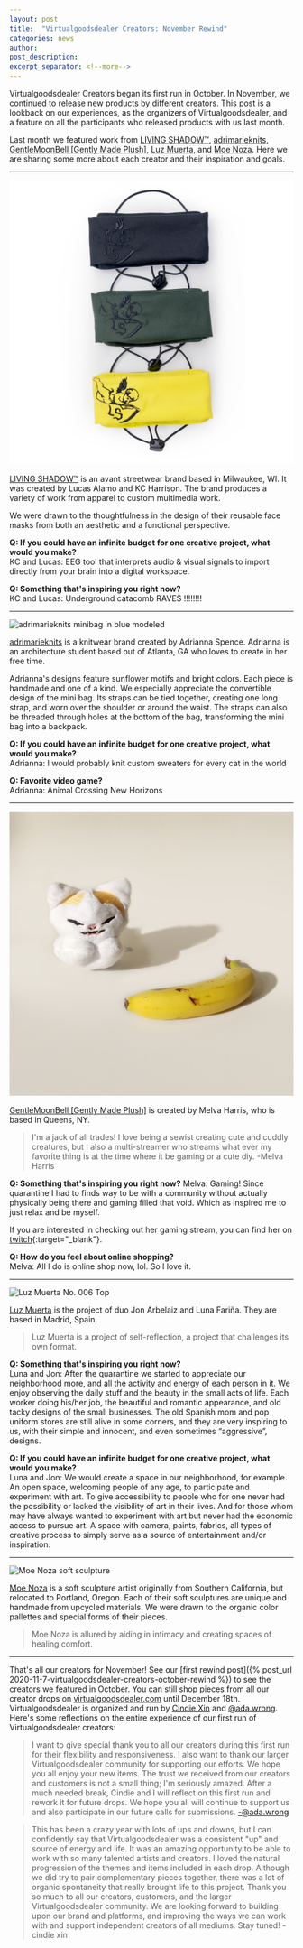 ```yaml
---
layout: post
title:  "Virtualgoodsdealer Creators: November Rewind"
categories: news
author: 
post_description:
excerpt_separator: <!--more-->
---
```


Virtualgoodsdealer Creators began its first run in October. In November, we continued to release new products by different creators. This post is a lookback on our experiences, as the organizers of Virtualgoodsdealer, and a feature on all the participants who released products with us last month. <!--more-->

Last month we featured work from [LIVING SHADOW™](/creatordirectory/livingshadow), [adrimarieknits](/creatordirectory/adrimarieknits), [GentleMoonBell [Gently Made Plush]](/creatordirectory/gentlemoonbell), [Luz Muerta](/creatordirectory/luzmuerta), and [Moe Noza](/creatordirectory/moenoza). Here we are sharing some more about each creator and their inspiration and goals.

-----
![LIVING SHADOW™ masks in all colors](/assets/post_media/2020-12-1-virtualgoodsdealer-creators-november-rewind.md/livingshadow_mask_allcolors_square.png)

[LIVING SHADOW™](/creatordirectory/livingshadow) is an avant streetwear brand based in Milwaukee, WI. It was created by Lucas Alamo and KC Harrison. The brand produces a variety of work from apparel to custom multimedia work.

We were drawn to the thoughtfulness in the design of their reusable face masks from both an aesthetic and a functional perspective.

**Q: If you could have an infinite budget for one creative project, what would you make?**  
KC and Lucas: EEG tool that interprets audio & visual signals to import directly from your brain into a digital workspace.

**Q: Something that's inspiring you right now?**   
KC and Lucas: Underground catacomb RAVES !!!!!!!!

-----
![adrimarieknits minibag in blue modeled](/assets/post_media/2020-12-1-virtualgoodsdealer-creators-november-rewind.md/adrimarieknits_mini_bag_blue_styled.png)

[adrimarieknits](/creatordirectory/adrimarieknits) is a knitwear brand created by Adrianna Spence. Adrianna is an architecture student based out of Atlanta, GA who loves to create in her free time.

Adrianna's designs feature sunflower motifs and bright colors. Each piece is handmade and one of a kind. We especially appreciate the convertible design of the mini bag. Its straps can be tied together, creating one long strap, and worn over the shoulder or around the waist. The straps can also be threaded through holes at the bottom of the bag, transforming the mini bag into a backpack.

**Q: If you could have an infinite budget for one creative project, what would you make?**   
Adrianna: I would probably knit custom sweaters for every cat in the world

**Q: Favorite video game?**   
Adrianna: Animal Crossing New Horizons

-----
![GentleMoonBell No Cat Banana Plush](/assets/post_media/2020-12-1-virtualgoodsdealer-creators-november-rewind.md/gentlemoonbell_nobananacat_meme.png)

[GentleMoonBell [Gently Made Plush]](/creatordirectory/gentlemoonbell) is created by Melva Harris, who is based in Queens, NY. 

>I'm a jack of all trades! I love being a sewist creating cute and cuddly creatures, but I also a multi-streamer who streams what ever my favorite thing is at the time where it be gaming or a cute diy.
>-Melva Harris

**Q: Something that's inspiring you right now?**
Melva: Gaming! Since quarantine I had to finds way to be with a community without actually physically being there and gaming filled that void. Which as inspired me to just relax and be myself. 

If you are interested in checking out her gaming stream, you can find her on [twitch](www.twitch.tv/gentlemoonbell/){:target="_blank"}.

**Q: How do you feel about online shopping?**   
Melva: All I do is online shop now, lol. So I love it.

-----
![Luz Muerta No. 006 Top](/assets/post_media/2020-12-1-virtualgoodsdealer-creators-november-rewind.md/luzmuerta_shirt_front_cropped.png)

[Luz Muerta](/creatordirectory/luzmuerta) is the project of duo Jon Arbelaiz and Luna Fariña. They are based in Madrid, Spain.

>Luz Muerta is a project of self-reflection, a project that challenges its own format.

**Q: Something that's inspiring you right now?**   
Luna and Jon: After the quarantine we started to appreciate our neighborhood more, and all the activity and energy of each person in it. We enjoy observing the daily stuff and the beauty in the small acts of life. Each worker doing his/her job, the beautiful and romantic appearance, and old tacky designs of the small businesses. The old Spanish mom and pop uniform stores are still alive in some corners, and they are very inspiring to us, with their simple and innocent, and even sometimes “aggressive”, designs.

**Q: If you could have an infinite budget for one creative project, what would you make?**   
Luna and Jon: We would create a space in our neighborhood, for example. An open space, welcoming people of any age, to participate and experiment with art. To give accessibility to people who for one never had the possibility or lacked the visibility of art in their lives. And for those whom may have always wanted to experiment with art but never had the economic access to pursue art.  A space with camera, paints, fabrics, all types of creative process to simply serve as a source of entertainment and/or inspiration.

-----
![Moe Noza soft sculpture](/assets/post_media/2020-12-1-virtualgoodsdealer-creators-november-rewind.md/moe_noza_room.png)

[Moe Noza](/creatordirectory/moenoza) is a soft sculpture artist originally from Southern California, but relocated to Portland, Oregon. Each of their soft sculptures are unique and handmade from upcycled materials. We were drawn to the organic color pallettes and special forms of their pieces.

>Moe Noza is allured by aiding in intimacy and creating spaces of healing comfort.

-----
That's all our creators for November! See our [first rewind post]({% post_url 2020-11-7-virtualgoodsdealer-creators-october-rewind %}) to see the creators we featured in October. You can still shop pieces from all our creator drops on [virtualgoodsdealer.com](https://virtualgoodsdealer.com) until December 18th. Virtualgoodsdealer is organized and run by [Cindie Xin](/creatordirectory/cindiexin) and [@ada.wrong](/creatordirectory/adawrong). Here's some reflections on the entire experience of our first run of Virtualgoodsdealer creators:

>I want to give special thank you to all our creators during this first run for their flexibility and responsiveness. I also want to thank our larger Virtualgoodsdealer community for supporting our efforts. We hope you all enjoy your new items. The trust we received from our creators and customers is not a small thing; I'm seriously amazed. After a much needed break, Cindie and I will reflect on this first run and rework it for future drops. We hope you all will continue to support us and also participate in our future calls for submissions.
>-@ada.wrong

>This has been a crazy year with lots of ups and downs, but I can confidently say that Virtualgoodsdealer was a consistent "up" and source of energy and life. It was an amazing opportunity to be able to work with so many talented artists and creators. I loved the natural progression of the themes and items included in each drop. Although we did try to pair complementary pieces together, there was a lot of organic spontaneity that really brought life to this project. Thank you so much to all our creators, customers, and the larger Virtualgoodsdealer community. We are looking forward to building upon our brand and platforms, and improving the ways we can work with and support independent creators of all mediums. Stay tuned!
>-cindie xin